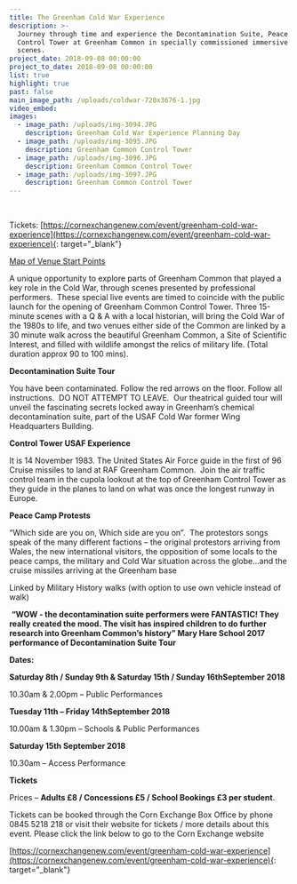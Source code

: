 ```yaml
---
title: The Greenham Cold War Experience
description: >-
  Journey through time and experience the Decontamination Suite, Peace Camp and
  Control Tower at Greenham Common in specially commissioned immersive theatre
  scenes.
project_date: 2018-09-08 00:00:00
project_to_date: 2018-09-08 00:00:00
list: true
highlight: true
past: false
main_image_path: /uploads/coldwar-720x3676-1.jpg
video_embed:
images:
  - image_path: /uploads/img-3094.JPG
    description: Greenham Cold War Experience Planning Day
  - image_path: /uploads/img-3095.JPG
    description: Greenham Common Control Tower
  - image_path: /uploads/img-3096.JPG
    description: Greenham Common Control Tower
  - image_path: /uploads/img-3097.JPG
    description: Greenham Common Control Tower
---
```


&nbsp;

Tickets:&nbsp;[https://cornexchangenew.com/event/greenham-cold-war-experience](https://cornexchangenew.com/event/greenham-cold-war-experience){: target="_blank"}

[Map of Venue Start Points](https://www.dropbox.com/s/jpvzlougltn3uay/Greenham%20Map%203.pdf?dl=0)&nbsp;&nbsp;

A unique opportunity to explore parts of Greenham Common that played a key role in the Cold War, through scenes presented by professional performers. &nbsp;These special live events are timed to coincide with the public launch for the opening of Greenham Common Control Tower. Three 15-minute scenes with a Q & A with a local historian, will bring the Cold War of the 1980s to life, and two venues either side of the Common are linked by a 30 minute walk across the beautiful Greenham Common, a Site of Scientific Interest, and filled with wildlife amongst the relics of military life. (Total duration approx 90 to 100 mins).&nbsp;&nbsp;

**Decontamination Suite Tour &nbsp;**

You have been contaminated. Follow the red arrows on the floor. Follow all instructions.&nbsp; DO NOT ATTEMPT TO LEAVE.&nbsp; Our theatrical guided tour will unveil the fascinating secrets locked away in Greenham’s chemical decontamination suite, part of the USAF Cold War former Wing Headquarters Building.

**Control Tower USAF Experience**

It is 14 November 1983. The United States Air Force guide in the first of 96 Cruise missiles to land at RAF Greenham Common. &nbsp;Join the air traffic control team in the cupola lookout at the top of Greenham Control Tower as they guide in the planes to land on what was once the longest runway in Europe.

**Peace Camp Protests**

“Which side are you on, Which side are you on”.&nbsp; The protestors songs speak of the many different factions – the original protestors arriving from Wales, the new international visitors, the opposition of some locals to the peace camps, the military and Cold War situation across the globe…and the cruise missiles arriving at the Greenham base&nbsp;

Linked by Military History walks (with option to use own vehicle instead of walk)

&nbsp;**“WOW - the decontamination suite performers were FANTASTIC! They really created the mood. The visit has inspired children to do further research into Greenham Common’s history” Mary Hare School 2017 performance of Decontamination Suite Tour&nbsp;**

**Dates:**

**Saturday 8th / Sunday 9th & Saturday 15th / Sunday 16thSeptember 2018**

10.30am & 2.00pm – Public Performances

**Tuesday 11th – Friday 14thSeptember 2018**

10.00am & 1.30pm – Schools & Public Performances

**Saturday 15th September 2018**

10.30am – Access Performance&nbsp;

**Tickets**&nbsp;

Prices – **Adults &pound;8 / Concessions &pound;5 / School Bookings &pound;3 per student**.

Tickets can be booked through the Corn Exchange Box Office by phone 0845 5218 218 or visit their website for tickets / more details about this event. Please click the link below to go to the Corn Exchange website&nbsp;

[https://cornexchangenew.com/event/greenham-cold-war-experience](https://cornexchangenew.com/event/greenham-cold-war-experience){: target="_blank"}